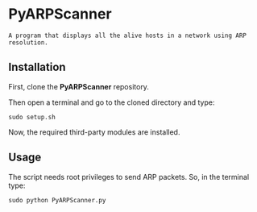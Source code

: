 PyARPScanner
============

    A program that displays all the alive hosts in a network using ARP resolution.

Installation
------------
First, clone the **PyARPScanner** repository.

Then open a terminal and go to the cloned directory and type:

    sudo setup.sh
Now, the required third-party modules are installed.

Usage
-----
The script needs root privileges to send ARP packets. So, in the terminal type:
    
    sudo python PyARPScanner.py